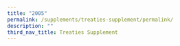 ```yaml
---
title: "2005"
permalink: /supplements/treaties-supplement/permalink/
description: ""
third_nav_title: Treaties Supplement
---
```


